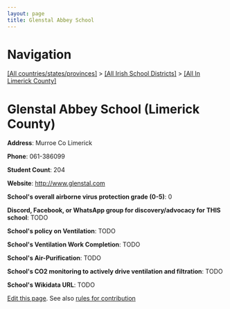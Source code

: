 ```yaml
---
layout: page
title: Glenstal Abbey School
---
```

# Navigation

[[All countries/states/provinces]](../../..) > [[All Irish School Districts]](../..) > [[All In Limerick County]](..)

# Glenstal Abbey School (Limerick County)

**Address**: Murroe Co Limerick

**Phone**: 061-386099

**Student Count**: 204

**Website**: <http://www.glenstal.com>

**School's overall airborne virus protection grade (0-5)**: 0

**Discord, Facebook, or WhatsApp group for discovery/advocacy for THIS school**: TODO

**School's policy on Ventilation**: TODO

**School's Ventilation Work Completion**: TODO

**School's Air-Purification**: TODO

**School's CO2 monitoring to actively drive ventilation and filtration**: TODO

**School's Wikidata URL**: TODO


[Edit this page](https://github.com/ventilate-schools/Ireland/edit/main/./Limerick_County/Glenstal_Abbey_School.md). See also [rules for contribution](../../../contribution-rules/)